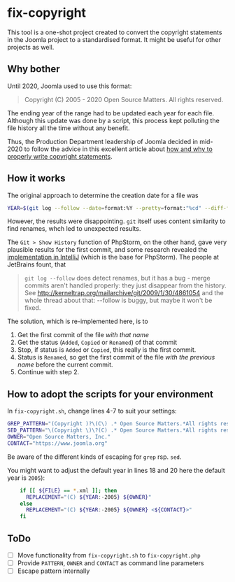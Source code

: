 # fix-copyright

This tool is a one-shot project created to convert the copyright statements in the Joomla project
to a standardised format. It might be useful for other projects as well.

## Why bother

Until 2020, Joomla used to use this format:

> Copyright (C) 2005 - 2020 Open Source Matters. All rights reserved.

The ending year of the range had to be updated each year for each file. Although this update
was done by a script, this process kept polluting the file history all the time without any benefit.

Thus, the Production Department leadership of Joomla decided in mid-2020 to follow the 
advice in this excellent article about [how and why to properly write copyright statements](https://matija.suklje.name/how-and-why-to-properly-write-copyright-statements-in-your-code).

## How it works

The original approach to determine the creation date for a file was

```bash
YEAR=$(git log --follow --date=format:%Y --pretty=format:"%cd" --diff-filter=A --find-renames=40% "${FILE}" | tail -n 1)
```

However, the results were disappointing. `git` itself uses content similarity to find renames, whch led to
unexpected results.

The `Git > Show History` function of PhpStorm, on the other hand, gave very plausible results for the first commit,
and some research revealed the [implementation in IntelliJ](https://github.com/JetBrains/intellij-community/blob/ea20241265f9fb956c5a99b1023765aa0e941979/plugins/git4idea/src/git4idea/history/GitFileHistory.java) (which is the base for PhpStorm).
The people at JetBrains fount, that 

> `git log --follow` does detect renames, but it has a bug - merge commits
aren't handled properly: they just disappear from the history. See http://kerneltrap.org/mailarchive/git/2009/1/30/4861054
and the whole thread about that: --follow is buggy, but maybe it won't be fixed.

The solution, which is re-implemented here, is to

1. Get the first commit of the file *with that name*
2. Get the status (`Added`, `Copied` or `Renamed`) of that commit
3. Stop, if status is `Added` or `Copied`, this really is the first commit.
4. Status is `Renamed`, so get the first commit of the file *with the previous name* before the current commit.
5. Continue with step 2.
 
## How to adopt the scripts for your environment

In `fix-copyright.sh`, change lines 4-7 to suit your settings:

```bash
GREP_PATTERN="(Copyright )?\(C\) .* Open Source Matters.*All rights reserved\.?"
SED_PATTERN="\(Copyright \)\?(C) .* Open Source Matters.*All rights reserved\.\?"
OWNER="Open Source Matters, Inc."
CONTACT="https://www.joomla.org"
```

Be aware of the different kinds of escaping for `grep` rsp. `sed`.

You might want to adjust the default year in lines 18 and 20 here the default year is `2005`):
```bash
    if [[ ${FILE} == *.xml ]]; then
      REPLACEMENT="(C) ${YEAR:-2005} ${OWNER}"
    else
      REPLACEMENT="(C) ${YEAR:-2005} ${OWNER} <${CONTACT}>"
    fi
```

## ToDo

- [ ] Move functionality from `fix-copyright.sh` to `fix-copyright.php`
- [ ] Provide `PATTERN`, `OWNER` and `CONTACT` as command line parameters
- [ ] Escape pattern internally 